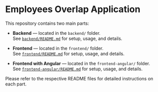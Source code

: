 # Employees Overlap Application

This repository contains two main parts:

- **Backend** — located in the `backend/` folder.  
  See [`backend/README.md`](backend/README.md) for setup, usage, and details.

- **Frontend** — located in the `frontend/` folder.  
  See [`frontend/README.md`](frontend/README.md) for setup, usage, and details.

  
- **Frontend with Angular** — located in the `frontend-angular/` folder.  
  See [`frontend-angular/README.md`](frontend-angular/README.md) for setup, usage, and details.

Please refer to the respective README files for detailed instructions on each part.
